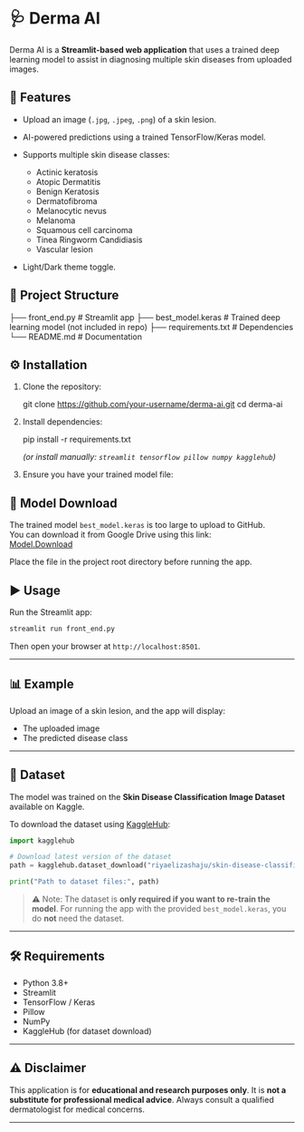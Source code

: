 # 🩺 Derma AI

Derma AI is a **Streamlit-based web application** that uses a trained deep learning model to assist in diagnosing multiple skin diseases from uploaded images.


## 🚀 Features

* Upload an image (`.jpg`, `.jpeg`, `.png`) of a skin lesion.
* AI-powered predictions using a trained TensorFlow/Keras model.
* Supports multiple skin disease classes:

  * Actinic keratosis
  * Atopic Dermatitis
  * Benign Keratosis
  * Dermatofibroma
  * Melanocytic nevus
  * Melanoma
  * Squamous cell carcinoma
  * Tinea Ringworm Candidiasis
  * Vascular lesion
* Light/Dark theme toggle.



## 📂 Project Structure


├── front_end.py        # Streamlit app
├── best_model.keras    # Trained deep learning model (not included in repo)
├── requirements.txt    # Dependencies
└── README.md           # Documentation


## ⚙️ Installation

1. Clone the repository:

   git clone https://github.com/your-username/derma-ai.git
   cd derma-ai

2. Install dependencies:

   pip install -r requirements.txt
 

   *(or install manually: `streamlit tensorflow pillow numpy kagglehub`)*

3. Ensure you have your trained model file:

## 🔗 Model Download

The trained model `best_model.keras` is too large to upload to GitHub.  
You can download it from Google Drive using this link:  
[Model.Download](https://drive.google.com/drive/folders/1d3yJFjVBFms14GNZqa9sqrTjm9SxcyaO?usp=sharing)

Place the file in the project root directory before running the app.

## ▶️ Usage

Run the Streamlit app:

```bash
streamlit run front_end.py
```

Then open your browser at `http://localhost:8501`.

---

## 📊 Example

Upload an image of a skin lesion, and the app will display:

* The uploaded image
* The predicted disease class

---

## 📂 Dataset

The model was trained on the **Skin Disease Classification Image Dataset** available on Kaggle.

To download the dataset using [KaggleHub](https://pypi.org/project/kagglehub/):

```python
import kagglehub

# Download latest version of the dataset
path = kagglehub.dataset_download("riyaelizashaju/skin-disease-classification-image-dataset")

print("Path to dataset files:", path)
```

> ⚠️ Note: The dataset is **only required if you want to re-train the model**.
> For running the app with the provided `best_model.keras`, you do **not** need the dataset.

---

## 🛠️ Requirements

* Python 3.8+
* Streamlit
* TensorFlow / Keras
* Pillow
* NumPy
* KaggleHub (for dataset download)

---

## ⚠️ Disclaimer

This application is for **educational and research purposes only**. It is **not a substitute for professional medical advice**. Always consult a qualified dermatologist for medical concerns.

---

